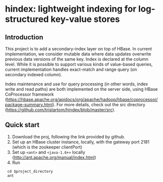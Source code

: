 hindex: lightweight indexing for log-structured key-value stores
======

Introduction
------
This project is to add a secondary-index layer on top of HBase. In current implementation, we consider mutable data where data updates overwrite previous data versions of the same key. Index is declared at the column level. While it is possible to support various kinds of value-based queries, current implementation handles exact-match and range query (on secondary indexed column).

Index maintenance and use for query processing (in other words, index write and read paths) are both implemented on the server side, using HBase CoProcessor framework (https://hbase.apache.org/apidocs/org/apache/hadoop/hbase/coprocessor/package-summary.html). For more details, check out the src directory (https://github.com/tristartom/hindex/blob/master/src). 
 
Quick start
------
1. Download the proj, following the link provided by github.
2. Set up an HBase cluster instance, locally, with the gateway port 2181 (which is the zookeeper clientPort)
3. Set up `<ant>` and `<java-1.6+>` locally (http://ant.apache.org/manual/index.html)
4. Run
```
 cd $project_directory
 ant 
```

